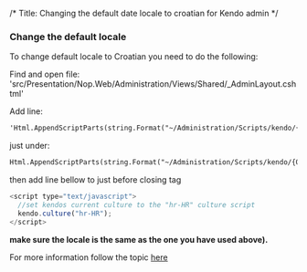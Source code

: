 /*
Title: Changing the default date locale to croatian for Kendo admin
*/

### Change the default locale

To change default locale to Croatian you need to do the following:

Find and open file: 'src/Presentation/Nop.Web/Administration/Views/Shared/_AdminLayout.cshtml'

Add line: 
```html
'Html.AppendScriptParts(string.Format("~/Administration/Scripts/kendo/{0}/cultures/kendo.culture.hr-HR.min.js", kendoVersion));' 
```
just under: 

```html
Html.AppendScriptParts(string.Format("~/Administration/Scripts/kendo/{0}/kendo.web.min.js", kendoVersion));
```

then add line bellow to just before closing </head> tag

```js
<script type="text/javascript">
  //set kendos current culture to the "hr-HR" culture script
  kendo.culture("hr-HR");
</script>
```

**make sure the locale is the same as the one you have used above).**

For more information follow the topic [here](https://www.nopcommerce.com/boards/t/2653/how-to-change-date-format-for-admin-interface.aspx?p=6)
